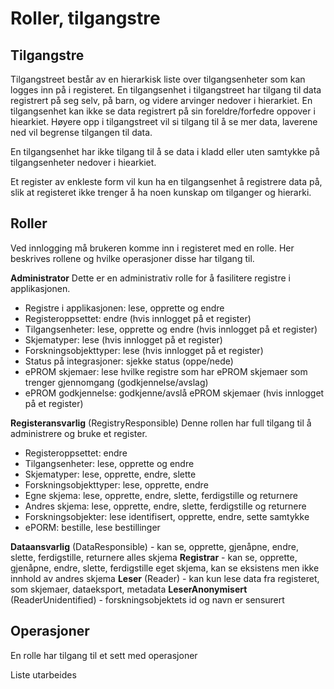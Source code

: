 # Roller, tilgangstre

## Tilgangstre

Tilgangstreet  består av en hierarkisk liste over tilgangsenheter som kan logges inn på i registeret. En tilgangsenhet i tilgangstreet har tilgang til data registrert på seg selv, på barn, og videre arvinger nedover i hierarkiet. En tilgangsenhet kan ikke se data registrert på sin foreldre/forfedre oppover i hiearkiet. Høyere opp i tilgangstreet vil si tilgang til å se mer data, laverene ned vil begrense tilgangen til data.

En tilgangsenhet har ikke tilgang til å se data i kladd eller uten samtykke på tilgangsenheter nedover i hiearkiet.

Et register av enkleste form vil kun ha en tilgangsenhet å registrere data på, slik at registeret ikke trenger å ha noen kunskap om tilganger og hierarki.

## Roller

Ved innlogging må brukeren komme inn i registeret med en rolle. Her beskrives rollene og hvilke operasjoner disse har tilgang til.

**Administrator** 
Dette er en administrativ rolle for å fasilitere registre i applikasjonen.
* Registre i applikasjonen: lese, opprette og endre
* Registeroppsettet: endre (hvis innlogget på et register)
* Tilgangsenheter: lese, opprette og endre (hvis innlogget på et register)
* Skjematyper: lese (hvis innlogget på et register)
* Forskningsobjekttyper: lese (hvis innlogget på et register)
* Status på integrasjoner: sjekke status (oppe/nede)
* ePROM skjemaer: lese hvilke registre som har ePROM skjemaer som trenger gjennomgang (godkjennelse/avslag)
* ePROM godkjennelse: godkjenne/avslå ePROM skjemaer (hvis innlogget på et register)

**Registeransvarlig** (RegistryResponsible)
Denne rollen har full tilgang til å administrere og bruke et register.
* Registeroppsettet: endre
* Tilgangsenheter: lese, opprette og endre
* Skjematyper: lese, opprette, endre, slette
* Forskningsobjekttyper: lese, opprette, endre
* Egne skjema: lese, opprette, endre, slette, ferdigstille og returnere
* Andres skjema: lese, opprette, endre, slette, ferdigstille og returnere
* Forskningsobjekter: lese identifisert, opprette, endre, sette samtykke
* ePORM: bestille, lese bestillinger

**Dataansvarlig** (DataResponsible) - kan se, opprette, gjenåpne, endre, slette, ferdigstille, returnere alles skjema
**Registrar** - kan se, opprette, gjenåpne, endre, slette, ferdigstille eget skjema, kan se eksistens men ikke innhold av andres skjema
**Leser** (Reader) - kan kun lese data fra registeret, som skjemaer, dataeksport, metadata
**LeserAnonymisert** (ReaderUnidentified) - forskningsobjektets id og navn er sensurert

## Operasjoner

En rolle har tilgang til et sett med operasjoner

Liste utarbeides
